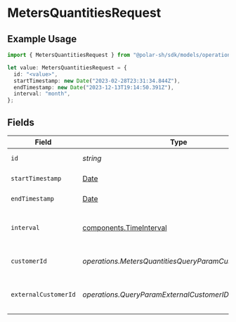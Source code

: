 # MetersQuantitiesRequest

## Example Usage

```typescript
import { MetersQuantitiesRequest } from "@polar-sh/sdk/models/operations/metersquantities.js";

let value: MetersQuantitiesRequest = {
  id: "<value>",
  startTimestamp: new Date("2023-02-28T23:31:34.844Z"),
  endTimestamp: new Date("2023-12-13T19:14:50.391Z"),
  interval: "month",
};
```

## Fields

| Field                                                                                         | Type                                                                                          | Required                                                                                      | Description                                                                                   |
| --------------------------------------------------------------------------------------------- | --------------------------------------------------------------------------------------------- | --------------------------------------------------------------------------------------------- | --------------------------------------------------------------------------------------------- |
| `id`                                                                                          | *string*                                                                                      | :heavy_check_mark:                                                                            | The meter ID.                                                                                 |
| `startTimestamp`                                                                              | [Date](https://developer.mozilla.org/en-US/docs/Web/JavaScript/Reference/Global_Objects/Date) | :heavy_check_mark:                                                                            | Start timestamp.                                                                              |
| `endTimestamp`                                                                                | [Date](https://developer.mozilla.org/en-US/docs/Web/JavaScript/Reference/Global_Objects/Date) | :heavy_check_mark:                                                                            | End timestamp.                                                                                |
| `interval`                                                                                    | [components.TimeInterval](../../models/components/timeinterval.md)                            | :heavy_check_mark:                                                                            | Interval between two timestamps.                                                              |
| `customerId`                                                                                  | *operations.MetersQuantitiesQueryParamCustomerIDFilter*                                       | :heavy_minus_sign:                                                                            | Filter by customer ID.                                                                        |
| `externalCustomerId`                                                                          | *operations.QueryParamExternalCustomerIDFilter*                                               | :heavy_minus_sign:                                                                            | Filter by external customer ID.                                                               |
